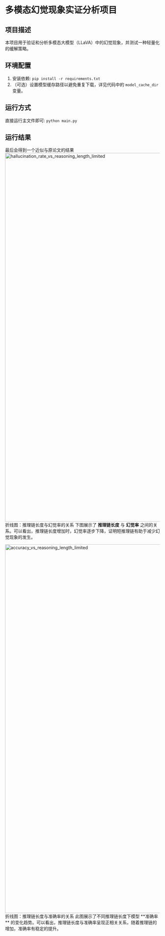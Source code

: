 # 多模态幻觉现象实证分析项目

## 项目描述
本项目用于验证和分析多模态大模型（LLaVA）中的幻觉现象，并测试一种轻量化的缓解策略。

## 环境配置
1. 安装依赖: `pip install -r requirements.txt`
2. （可选）设置模型缓存路径以避免重复下载，详见代码中的 `model_cache_dir` 变量。

## 运行方式
直接运行主文件即可: `python main.py`

## 运行结果
最后会得到一个近似与原论文的结果
<img width="2000" height="1200" alt="hallucination_rate_vs_reasoning_length_limited" src="https://github.com/user-attachments/assets/c12c51fa-e402-4cd2-a4d5-30d2153e94e6" />
折线图：推理链长度与幻觉率的关系
下图展示了 **推理链长度** 与 **幻觉率** 之间的关系。可以看出，推理链长度增加时，幻觉率逐步下降，证明短推理链有助于减少幻觉现象的发生。

<img width="2000" height="1200" alt="accuracy_vs_reasoning_length_limited" src="https://github.com/user-attachments/assets/22aeff30-06be-4e19-b617-6302bf34ef2b" />
折线图：推理链长度与准确率的关系
此图展示了不同推理链长度下模型 **准确率** 的变化趋势。可以看出，推理链长度与准确率呈现正相关关系，随着推理链的增加，准确率有稳定的提升。
